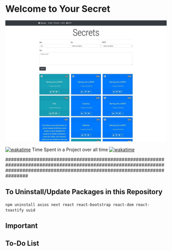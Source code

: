 # Welcome to Your Secret

![Your Secret - Share everything you ever wanted anonymously!](screenshot.png)

[![wakatime](https://wakatime.com/badge/github/kirasiris/befree.svg)](https://wakatime.com/badge/github/kirasiris/yoursecret)
Time Spent in a Project over all time
[![wakatime](https://wakatime.com/badge/user/684e12ee-ee44-4f33-8d51-0e2cd1e90dab/project/d5d71a2b-dfa0-493a-968e-37372d302991.svg)](https://wakatime.com/badge/user/684e12ee-ee44-4f33-8d51-0e2cd1e90dab/project/d5d71a2b-dfa0-493a-968e-37372d302991)

################################################################################################################################################################################

## To Uninstall/Update Packages in this Repository

`npm uninstall axios next react react-bootstrap react-dom react-toastify uuid`

## Important

## To-Do List
